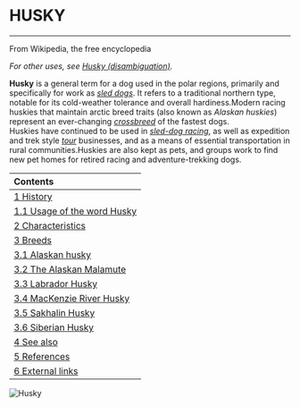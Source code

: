 # HUSKY
---
From Wikipedia, the free encyclopedia

 _For other uses, see [Husky (disambiguation)](https://en.wikipedia.org/wiki/Husky_(disambiguation))._

**Husky** is a general term for a dog used in the polar regions, primarily and specifically for work as _[sled dogs](https://en.wikipedia.org/wiki/Sled_dog 'sled dogs')_. It refers to a traditional northern type, notable for its cold-weather tolerance and overall hardiness.Modern racing huskies that maintain arctic breed traits (also known as _Alaskan huskies_) represent an ever-changing _[crossbreed](https://en.wikipedia.org/wiki/Dog_crossbreed 'crossbreed')_ of the fastest dogs.  
Huskies have continued to be used in _[sled-dog racing](https://en.wikipedia.org/wiki/Sled_dog_racing 'sled-dog racing')_, as well as expedition and trek style _[tour](https://en.wikipedia.org/wiki/Tourism 'tour')_ businesses, and as a means of essential transportation in rural communities.Huskies are also kept as pets, and groups work to find new pet homes for retired racing and adventure-trekking dogs.

| Contents   |
|:-------------|
| [1 History](https://en.wikipedia.org/wiki/Husky#History)  |
|    [1.1 Usage of the word Husky](https://en.wikipedia.org/wiki/Husky#Usage_of_the_word_Husky) |
| [2 Characteristics](https://en.wikipedia.org/wiki/Husky#Characteristics) |
|  [3 Breeds](https://en.wikipedia.org/wiki/Husky#Breeds) |
|     [3.1	Alaskan husky](https://en.wikipedia.org/wiki/Husky#Alaskan_husky) |
|     [3.2	The Alaskan Malamute](https://en.wikipedia.org/wiki/Husky#The_Alaskan_Malamute) |
|     [3.3	Labrador Husky](https://en.wikipedia.org/wiki/Husky#Labrador_Husky) |
|     [3.4	MacKenzie River Husky](https://en.wikipedia.org/wiki/Husky#MacKenzie_River_Husky) |
|     [3.5	Sakhalin Husky](https://en.wikipedia.org/wiki/Husky#Sakhalin_Husky) |
|     [3.6	Siberian Husky](https://en.wikipedia.org/wiki/Husky#Siberian_Husky) |
| [4 See also](https://en.wikipedia.org/wiki/Husky#See_also)|
| [5 References](https://en.wikipedia.org/wiki/Husky#References)|
| [6 External links](https://en.wikipedia.org/wiki/Husky#External_links)|
![Husky](https://upload.wikimedia.org/wikipedia/commons/7/7a/Huskiesatrest.jpg 'husky')
